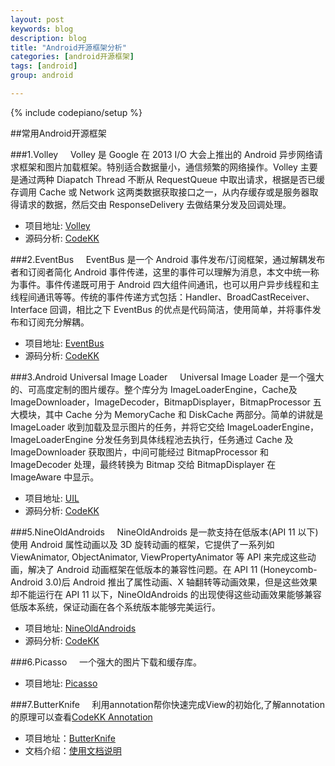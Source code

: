 ```yaml
---
layout: post
keywords: blog
description: blog
title: "Android开源框架分析"
categories: [android开源框架]
tags: [android]
group: android

---
```

{% include codepiano/setup %}

##常用Android开源框架

###1.Volley
&nbsp;&nbsp;&nbsp;&nbsp;Volley 是 Google 在 2013 I/O 大会上推出的 Android 异步网络请求框架和图片加载框架。特别适合数据量小，通信频繁的网络操作。Volley 主要是通过两种 Diapatch Thread 不断从 RequestQueue 中取出请求，根据是否已缓存调用 Cache 或 Network 这两类数据获取接口之一，从内存缓存或是服务器取得请求的数据，然后交由 ResponseDelivery 去做结果分发及回调处理。

* 项目地址: 
[Volley](https://android.googlesource.com/platform/frameworks/volley/)
* 源码分析:
[CodeKK](http://codekk.com/open-source-project-analysis/detail/Android/grumoon/Volley%20%E6%BA%90%E7%A0%81%E8%A7%A3%E6%9E%90)

###2.EventBus
&nbsp;&nbsp;&nbsp;&nbsp;EventBus 是一个 Android 事件发布/订阅框架，通过解耦发布者和订阅者简化 Android 事件传递，这里的事件可以理解为消息，本文中统一称为事件。事件传递既可用于 Android 四大组件间通讯，也可以用户异步线程和主线程间通讯等等。传统的事件传递方式包括：Handler、BroadCastReceiver、Interface 回调，相比之下 EventBus 的优点是代码简洁，使用简单，并将事件发布和订阅充分解耦。

* 项目地址:
[EventBus](https://github.com/greenrobot/EventBus)
* 源码分析:
[CodeKK](http://codekk.com/open-source-project-analysis/detail/Android/Trinea/EventBus%20%E6%BA%90%E7%A0%81%E8%A7%A3%E6%9E%90)

###3.Android Universal Image Loader
&nbsp;&nbsp;&nbsp;&nbsp;Universal Image Loader 是一个强大的、可高度定制的图片缓存。整个库分为 ImageLoaderEngine，Cache及ImageDownloader，ImageDecoder，BitmapDisplayer，BitmapProcessor 五大模块，其中 Cache 分为 MemoryCache 和 DiskCache 两部分。简单的讲就是 ImageLoader 收到加载及显示图片的任务，并将它交给 ImageLoaderEngine，ImageLoaderEngine 分发任务到具体线程池去执行，任务通过 Cache 及 ImageDownloader 获取图片，中间可能经过 BitmapProcessor 和 ImageDecoder 处理，最终转换为 Bitmap 交给 BitmapDisplayer 在 ImageAware 中显示。

* 项目地址:
[UIL](https://github.com/nostra13/Android-Universal-Image-Loader)
* 源码分析:
[CodeKK](http://codekk.com/open-source-project-analysis/detail/Android/huxian99/Android%20Universal%20Imge%20Loader%20%E6%BA%90%E7%A0%81%E5%88%86%E6%9E%90)

###5.NineOldAndroids
&nbsp;&nbsp;&nbsp;&nbsp;NineOldAndroids 是一款支持在低版本(API 11 以下)使用 Android 属性动画以及 3D 旋转动画的框架，它提供了一系列如 ViewAnimator, ObjectAnimator, ViewPropertyAnimator 等 API 来完成这些动画，解决了 Android 动画框架在低版本的兼容性问题。在 API 11 (Honeycomb-Android 3.0)后 Android 推出了属性动画、X 轴翻转等动画效果，但是这些效果却不能运行在 API 11 以下，NineOldAndroids 的出现使得这些动画效果能够兼容低版本系统，保证动画在各个系统版本能够完美运行。

* 项目地址:
[NineOldAndroids](https://github.com/JakeWharton/NineOldAndroids)
* 源码分析:
[CodeKK](http://codekk.com/open-source-project-analysis/detail/Android/Mr.Simple/NineOldAnimations%20%E6%BA%90%E7%A0%81%E8%A7%A3%E6%9E%90)

###6.Picasso
&nbsp;&nbsp;&nbsp;&nbsp;一个强大的图片下载和缓存库。

* 项目地址:
[Picasso](https://github.com/square/picasso)

###7.ButterKnife
&nbsp;&nbsp;&nbsp;&nbsp;利用annotation帮你快速完成View的初始化,了解annotation的原理可以查看[CodeKK Annotation](http://codekk.com/open-source-project-analysis/detail/Android/Trinea/公共技术点之%20Java%20注解%20Annotation)

* 项目地址：[ButterKnife](https://github.com/JakeWharton/butterknife)
* 文档介绍：[使用文档说明](http://jakewharton.github.io/butterknife/
)


